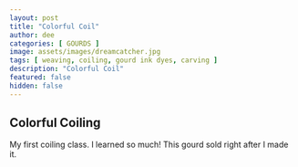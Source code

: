 ```yaml
---
layout: post
title: "Colorful Coil"
author: dee
categories: [ GOURDS ]
image: assets/images/dreamcatcher.jpg
tags: [ weaving, coiling, gourd ink dyes, carving ]
description: "Colorful Coil"
featured: false
hidden: false
---
```


## Colorful Coiling

My first coiling class. I learned so much!  This gourd sold right after I made it.
